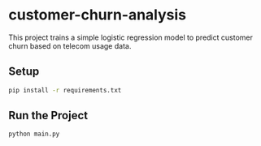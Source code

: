# customer-churn-analysis
This project trains a simple logistic regression model to predict customer churn based on telecom usage data.

## Setup

```bash
pip install -r requirements.txt
```
## Run the Project
```bash
python main.py
```